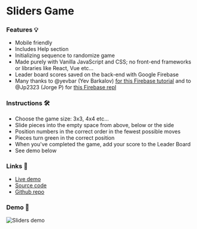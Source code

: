 # Sliders Game

### Features 💡
- Mobile friendly
- Includes Help section
- Initializing sequence to randomize game
- Made purely with Vanilla JavaScript and CSS; no front-end frameworks or libraries like React, Vue etc...
- Leader board scores saved on the back-end with Google Firebase
- Many thanks to @yevbar (Yev Barkalov) [for this Firebase tutorial](https://blog.repl.it/firebase) and to @Jp2323 (Jorge P) for [this Firebase repl](https://repl.it/@Jp2323/firebase)

### Instructions 🛠
- Choose the game size: 3x3, 4x4 etc...
- Slide pieces into the empty space from above, below or the side
- Position numbers in the correct order in the fewest possible moves
- Pieces turn green in the correct position
- When you've completed the game, add your score to the Leader Board
- See demo below

### Links 🔗
- [Live demo](https://js-sliders-game.rjlevy.repl.co/)
- [Source code](https://repl.it/@rjlevy/js-sliders-game)
- [Github repo](https://github.com/rolandjlevy/js-sliders-game)

### Demo 🏁
![Sliders demo](https://js-sliders-game.rjlevy.repl.co/images/sliders-demo.gif "Sliders demo")
